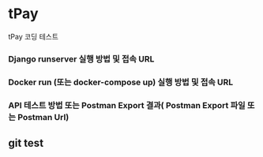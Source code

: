 # tPay
tPay 코딩 테스트


### Django runserver 실행 방법 및 접속 URL

### Docker run (또는 docker-compose up) 실행 방법 및 접속 URL

### API 테스트 방법 또는 Postman Export 결과( Postman Export 파일 또는 Postman Url)

## git test
